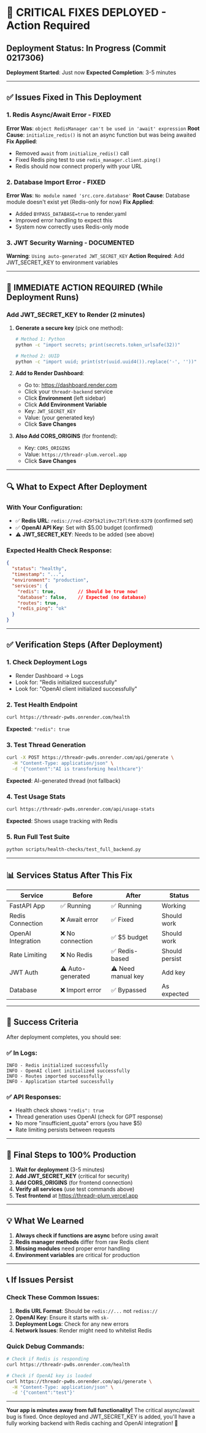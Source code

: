 # 🚨 CRITICAL FIXES DEPLOYED - Action Required

## Deployment Status: In Progress (Commit 0217306)
**Deployment Started**: Just now
**Expected Completion**: 3-5 minutes

---

## ✅ Issues Fixed in This Deployment

### 1. Redis Async/Await Error - FIXED
**Error Was**: `object RedisManager can't be used in 'await' expression`
**Root Cause**: `initialize_redis()` is not an async function but was being awaited
**Fix Applied**: 
- Removed `await` from `initialize_redis()` call
- Fixed Redis ping test to use `redis_manager.client.ping()`
- Redis should now connect properly with your URL

### 2. Database Import Error - FIXED
**Error Was**: `No module named 'src.core.database'`
**Root Cause**: Database module doesn't exist yet (Redis-only for now)
**Fix Applied**:
- Added `BYPASS_DATABASE=true` to render.yaml
- Improved error handling to expect this
- System now correctly uses Redis-only mode

### 3. JWT Security Warning - DOCUMENTED
**Warning**: `Using auto-generated JWT_SECRET_KEY`
**Action Required**: Add JWT_SECRET_KEY to environment variables

---

## 🔴 IMMEDIATE ACTION REQUIRED (While Deployment Runs)

### Add JWT_SECRET_KEY to Render (2 minutes)

1. **Generate a secure key** (pick one method):
   ```bash
   # Method 1: Python
   python -c "import secrets; print(secrets.token_urlsafe(32))"
   
   # Method 2: UUID
   python -c "import uuid; print(str(uuid.uuid4()).replace('-', ''))"
   ```

2. **Add to Render Dashboard**:
   - Go to: https://dashboard.render.com
   - Click your `threadr-backend` service
   - Click **Environment** (left sidebar)
   - Click **Add Environment Variable**
   - Key: `JWT_SECRET_KEY`
   - Value: (your generated key)
   - Click **Save Changes**

3. **Also Add CORS_ORIGINS** (for frontend):
   - Key: `CORS_ORIGINS`
   - Value: `https://threadr-plum.vercel.app`
   - Click **Save Changes**

---

## 🔍 What to Expect After Deployment

### With Your Configuration:
- ✅ **Redis URL**: `redis://red-d29f5k2li9vc73flfkt0:6379` (confirmed set)
- ✅ **OpenAI API Key**: Set with $5.00 budget (confirmed)
- ⚠️ **JWT_SECRET_KEY**: Needs to be added (see above)

### Expected Health Check Response:
```json
{
  "status": "healthy",
  "timestamp": "...",
  "environment": "production",
  "services": {
    "redis": true,        // Should be true now!
    "database": false,    // Expected (no database)
    "routes": true,
    "redis_ping": "ok"
  }
}
```

---

## ✅ Verification Steps (After Deployment)

### 1. Check Deployment Logs
- Render Dashboard → Logs
- Look for: "Redis initialized successfully"
- Look for: "OpenAI client initialized successfully"

### 2. Test Health Endpoint
```bash
curl https://threadr-pw0s.onrender.com/health
```
**Expected**: `"redis": true`

### 3. Test Thread Generation
```bash
curl -X POST https://threadr-pw0s.onrender.com/api/generate \
  -H "Content-Type: application/json" \
  -d '{"content":"AI is transforming healthcare"}'
```
**Expected**: AI-generated thread (not fallback)

### 4. Test Usage Stats
```bash
curl https://threadr-pw0s.onrender.com/api/usage-stats
```
**Expected**: Shows usage tracking with Redis

### 5. Run Full Test Suite
```bash
python scripts/health-checks/test_full_backend.py
```

---

## 📊 Services Status After This Fix

| Service | Before | After | Status |
|---------|--------|-------|--------|
| FastAPI App | ✅ Running | ✅ Running | Working |
| Redis Connection | ❌ Await error | ✅ Fixed | Should work |
| OpenAI Integration | ❌ No connection | ✅ $5 budget | Should work |
| Rate Limiting | ❌ No Redis | ✅ Redis-based | Should persist |
| JWT Auth | ⚠️ Auto-generated | ⚠️ Need manual key | Add key |
| Database | ❌ Import error | ✅ Bypassed | As expected |

---

## 🎯 Success Criteria

After deployment completes, you should see:

### ✅ In Logs:
```
INFO - Redis initialized successfully
INFO - OpenAI client initialized successfully
INFO - Routes imported successfully
INFO - Application started successfully
```

### ✅ API Responses:
- Health check shows `"redis": true`
- Thread generation uses OpenAI (check for GPT response)
- No more "insufficient_quota" errors (you have $5)
- Rate limiting persists between requests

---

## 🚀 Final Steps to 100% Production

1. **Wait for deployment** (3-5 minutes)
2. **Add JWT_SECRET_KEY** (critical for security)
3. **Add CORS_ORIGINS** (for frontend connection)
4. **Verify all services** (use test commands above)
5. **Test frontend** at https://threadr-plum.vercel.app

---

## 💡 What We Learned

1. **Always check if functions are async** before using await
2. **Redis manager methods** differ from raw Redis client
3. **Missing modules** need proper error handling
4. **Environment variables** are critical for production

---

## 📞 If Issues Persist

### Check These Common Issues:
1. **Redis URL Format**: Should be `redis://...` not `rediss://`
2. **OpenAI Key**: Ensure it starts with `sk-`
3. **Deployment Logs**: Check for any new errors
4. **Network Issues**: Render might need to whitelist Redis

### Quick Debug Commands:
```bash
# Check if Redis is responding
curl https://threadr-pw0s.onrender.com/health

# Check if OpenAI key is loaded
curl https://threadr-pw0s.onrender.com/api/generate \
  -H "Content-Type: application/json" \
  -d '{"content":"test"}'
```

---

**Your app is minutes away from full functionality!**
The critical async/await bug is fixed. Once deployed and JWT_SECRET_KEY is added, you'll have a fully working backend with Redis caching and OpenAI integration! 🎊